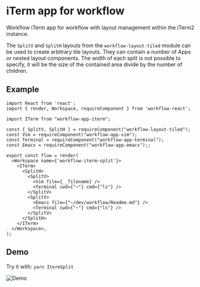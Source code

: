 # iTerm app for workflow

Workflow iTerm app for workflow with layout management within the iTerm2
instance.

The `SplitV` and `SplitH` layouts from the `workflow-layout-tiled` module can be used
to create arbitrary tile layouts. They can contain a number of Apps or nested
layout components. The width of each split is not possible to specify, it will
be the size of the contained area divide by the number of children. 

## Example

```
import React from 'react';
import { render, Workspace, requireComponent } from 'workflow-react';

import ITerm from "workflow-app-iterm";

const { SplitV, SplitH } = requireComponent("workflow-layout-tiled");
const Vim = requireComponent("workflow-app-vim");
const Terminal = requireComponent("workflow-app-terminal");
const Emacs = requireComponent("workflow-app-emacs");;

export const flow = render(
  <Workspace name={'workflow-iterm-split'}>
    <ITerm>
      <SplitH>
        <SplitV>
          <Vim file={__filename} />
          <Terminal cwd={"~"} cmd={"ls"} />
        </SplitV>
        <SplitV>
          <Emacs file={"~/dev/workflow/Readme.md"} />
          <Terminal cwd={"~"} cmd={"ls"} />
        </SplitV>
      </SplitH>
    </ITerm>
  </Workspace>,
);
```

## Demo

Try it with: `yarn ItermSplit`

![Demo](github/iterm.gif)
